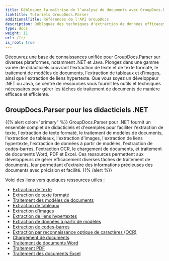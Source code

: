 ```yaml
---
title: Débloquez la maîtrise de l’analyse de documents avec GroupDocs.Parser
linktitle: Tutoriels GroupDocs.Parser
additionalTitle: Références de l'API GroupDocs
description: Débloquez des techniques d'extraction de données efficaces avec GroupDocs.Parser pour .NET et Java. Explorez des didacticiels sur l'extraction de texte, de tableaux, d'images et plus encore.
type: docs
weight: 11
url: /fr/
is_root: true
---
```


Découvrez une base de connaissances unifiée pour GroupDocs.Parser sur diverses plateformes, notamment .NET et Java. Plongez dans une gamme variée de didacticiels couvrant l'extraction de texte et de texte formaté, le traitement de modèles de documents, l'extraction de tableaux et d'images, ainsi que l'extraction de liens hypertexte. Que vous soyez un développeur .NET ou Java, ce centre de ressources vous fournit les outils et techniques nécessaires pour gérer les tâches de traitement de documents de manière efficace et efficiente.

## GroupDocs.Parser pour les didacticiels .NET
{{% alert color="primary" %}}
GroupDocs.Parser pour .NET fournit un ensemble complet de didacticiels et d'exemples pour faciliter l'extraction de texte, l'extraction de texte formaté, le traitement de modèles de documents, l'extraction de tableaux, l'extraction d'images, l'extraction de liens hypertexte, l'extraction de données à partir de modèles, l'extraction de codes-barres, l'extraction OCR, le chargement de documents, et traitement de documents Word, PDF et Excel. Ces ressources permettent aux développeurs de gérer efficacement diverses tâches de traitement de documents, leur permettant d'extraire des informations précieuses des documents avec précision et facilité.
{{% /alert %}}

Voici des liens vers quelques ressources utiles :
 
- [Extraction de texte](./net/text-extraction/)
- [Extraction de texte formaté](./net/formatted-text-extraction/)
- [Traitement des modèles de documents](./net/document-template-processing/)
- [Extraction de tableaux](./net/table-extraction/)
- [Extraction d'images](./net/image-extraction/)
- [Extraction de liens hypertextes](./net/hyperlink-extraction/)
- [Extraction de données à partir de modèles](./net/data-extraction-from-templates/)
- [Extraction de codes-barres](./net/barcode-extraction/)
- [Extraction par reconnaissance optique de caractères (OCR)](./net/ocr-extraction/)
- [Chargement de documents](./net/document-loading/)
- [Traitement de documents Word](./net/word-document-processing/)
- [Traitement PDF](./net/pdf-processing/)
- [Traitement des documents Excel](./net/excel-document-processing/)





